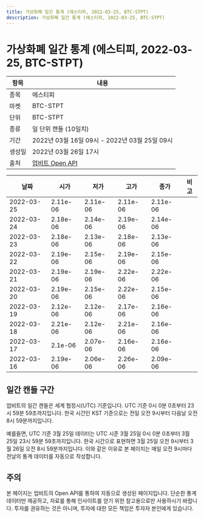 ```yaml
---
title: 가상화폐 일간 통계 (에스티피, 2022-03-25, BTC-STPT)
description: 가상화폐 일간 통계 (에스티피, 2022-03-25, BTC-STPT)
---
```


가상화폐 일간 통계 (에스티피, 2022-03-25, BTC-STPT)
===

|항목|내용|
|--|--|
|종목|에스티피|
|마켓|BTC-STPT|
|단위|BTC-STPT|
|종류|일 단위 캔들 (10일치)|
|기간|2022년 03월 16일 09시 - 2022년 03월 25일 09시|
|생성일|2022년 03월 26일 17시|
|출처|[업비트 Open API](https://docs.upbit.com)|


|날짜|시가|저가|고가|종가|비고|
|--|--|--|--|--|--|
|2022-03-25|2.11e-06|2.11e-06|2.11e-06|2.11e-06|    |
|2022-03-24|2.18e-06|2.14e-06|2.19e-06|2.14e-06|    |
|2022-03-23|2.18e-06|2.13e-06|2.18e-06|2.13e-06|    |
|2022-03-22|2.19e-06|2.15e-06|2.19e-06|2.15e-06|    |
|2022-03-21|2.19e-06|2.19e-06|2.22e-06|2.22e-06|    |
|2022-03-20|2.19e-06|2.15e-06|2.22e-06|2.15e-06|    |
|2022-03-19|2.12e-06|2.12e-06|2.17e-06|2.16e-06|    |
|2022-03-18|2.21e-06|2.12e-06|2.21e-06|2.16e-06|    |
|2022-03-17|2.1e-06|2.07e-06|2.16e-06|2.16e-06|    |
|2022-03-16|2.19e-06|2.06e-06|2.26e-06|2.09e-06|    |


일간 캔들 구간
---
업비트의 일간 캔들은 세계 협정시(UTC) 기준입니다. 
UTC 기준 0시 0분 0초부터 23시 59분 59초까지입니다. 
한국 시간인 KST 기준으로는 전일 오전 9시부터 다음날 오전 8시 59분까지입니다. 


예를들면, UTC 기준 3월 25일 데이터는 UTC 시준 3월 25일 0시 0분 0초부터 3월 25일 23시 59분 59초까지입니다. 
한국 시간으로 표현하면 3월 25일 오전 9시부터 3월 26일 오전 8시 59분까지입니다. 
이와 같은 이유로 본 페이지는 매일 오전 9시마다 전날의 통계 데이터를 자동으로 작성합니다. 


주의
---


본 페이지는 업비트의 Open API를 통하여 자동으로 생성된 페이지입니다. 
단순한 통계 데이터만 제공하고, 자료를 통해 인사이트를 얻기 위한 참고용으로만 사용하시기 바랍니다. 
투자를 권유하는 것은 아니며, 투자에 대한 모든 책임은 투자자 본인에게 있습니다. 
